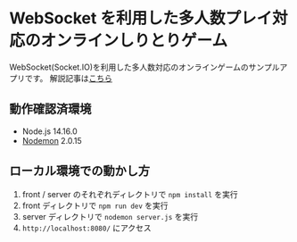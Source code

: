 # WebSocket を利用した多人数プレイ対応のオンラインしりとりゲーム

WebSocket(Socket.IO)を利用した多人数対応のオンラインゲームのサンプルアプリです。
解説記事は[こちら](https://qiita.com/mega_yadoran/items/eee7982a7f2b36c4ae0d)

## 動作確認済環境

- Node.js 14.16.0
- [Nodemon](https://www.digitalocean.com/community/tutorials/workflow-nodemon-ja) 2.0.15

## ローカル環境での動かし方

1. front / server のそれぞれディレクトリで `npm install` を実行
2. front ディレクトリで `npm run dev` を実行
3. server ディレクトリで `nodemon server.js` を実行
4. `http://localhost:8080/` にアクセス
